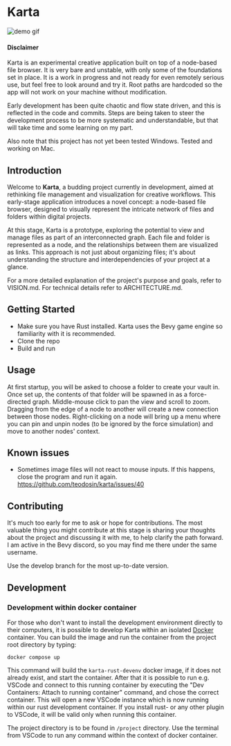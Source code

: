 # Karta

![demo gif](/docs/karta.gif)

#### Disclaimer

Karta is an experimental creative application built on top of a node-based file browser. It is very bare and unstable, with only some of the foundations set in place.  It is a work in progress and not ready for even remotely serious use, but feel free to look around and try it. Root paths are hardcoded so the app will not work on your machine without modification.

Early development has been quite chaotic and flow state driven, and this is reflected in the code and commits. Steps are being taken to steer the development process to be more systematic and understandable, but that will take time and some learning on my part. 

Also note that this project has not yet been tested Windows. Tested and working on Mac. 

## Introduction

Welcome to **Karta**, a budding project currently in development, aimed at rethinking file management and visualization for creative workflows. This early-stage application introduces a novel concept: a node-based file browser, designed to visually represent the intricate network of files and folders within digital projects.

At this stage, Karta is a prototype, exploring the potential to view and manage files as part of an interconnected graph. Each file and folder is represented as a node, and the relationships between them are visualized as links. This approach is not just about organizing files; it's about understanding the structure and interdependencies of your project at a glance.

For a more detailed explanation of the project's purpose and goals, refer to VISION.md. For technical details refer to ARCHITECTURE.md. 

## Getting Started

* Make sure you have Rust installed. Karta uses the Bevy game engine so familiarity with it is recommended. 
* Clone the repo
* Build and run 

## Usage

At first startup, you will be asked to choose a folder to create your vault in. Once set up, the contents of that folder will be spawned in as a force-directed graph. Middle-mouse click to pan the view and scroll to zoom. Dragging from the edge of a node to another will create a new connection between those nodes. Right-clicking on a node will bring up a menu where you can pin and unpin nodes (to be ignored by the force simulation) and move to another nodes' context. 

## Known issues

* Sometimes image files will not react to mouse inputs. If this happens, close the program and run it again. https://github.com/teodosin/karta/issues/40

## Contributing

It's much too early for me to ask or hope for contributions. The most valuable thing you might contribute at this stage is sharing your thoughts about the project and discussing it with me, to help clarify the path forward. I am active in the Bevy discord, so you may find me there under the same username. 

Use the develop branch for the most up-to-date version. 

## Development

### Development within docker container

For those who don't want to install the development environment directly to their computers, 
it is possible to develop Karta within an isolated [Docker](https://docs.docker.com/) container. 
You can build the image and run the container from the project root directory by typing: 

    docker compose up

This command will build the `karta-rust-devenv` docker image, if it does not already exist, and 
start the container. After that it is possible to run e.g. VSCode and connect to this running container by 
executing the "Dev Containers: Attach to running container" command, and chose the correct container. 
This will open a new VSCode instance which is now running within our rust development container. 
If you install rust- or any other plugin to VSCode, it will be valid only when running this container. 

The project directory is to be found in `/project` directory. Use the terminal from VSCode to run 
any command within the context of docker container. 


